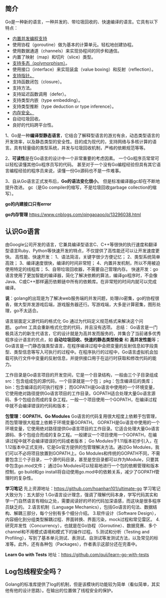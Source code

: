## 简介 ##

Go是一种新的语言，一种并发的、带垃圾回收的、快速编译的语言。它具有以下特点：

- [内置并发编程支持](https://www.jianshu.com/p/63dbec263d2a)
- 使用协程（goroutine）做为基本的计算单元。轻松地创建协程。
- 使用数据通道（channels）来实现协程间的同步和通信。
- 内置了映射（map）和切片（slice）类型。
- [支持多态（polymorphism）](https://blog.csdn.net/jw915086731/article/details/86751334)。
- 使用接口（interface）来实现装盒（value boxing）和反射（reflection）。
- [支持指针。](http://c.biancheng.net/view/21.html)
- 支持函数闭包（closure）。
- 支持方法。
- 支持延迟函数调用（defer）。
- 支持类型内嵌（type embedding）。
- 支持类型推断（type deduction or type inference）。
- [内存安全。](https://blog.csdn.net/wenrennaoda/article/details/95935355)
- 自动垃圾回收。
- 良好的代码跨平台性。

1、Go是一种**编译型静态语言**，它结合了解释型语言的游刃有余，动态类型语言的开发效率，以及静态类型的安全性。目的成为现代的，支持网络与多核计算的语言。具有轻量级的类型系统，并发与垃圾回收机制，严格的依赖规范等等。

2、**可读性**是在Go语言的设计中一个非常重要的考虑因素。 一个Go程序员常常可以轻松读懂其他Go程序员写的代码。 甚至对于一个没有Go编程经验但具有其它语言编程经验的程序员来说，读懂一份Go源码也不是一件难事。

3、自从Go语言正式发布后，**Go的语法变化很小**。 但是标准编译器gc却在不断地提升改进。 gc（是Go compiler的缩写，不是垃圾回收garbage collection的缩写）。 


**go的内建接口只有error**

**go内存管理**
https://www.cnblogs.com/qingaoaoo/p/13296038.html

## 认识Go语言
由Google公司开发的语言，它兼具编译型语言C、C++等很快的执行速度和翻译型语言Ruby、Python等快速开发的特点，不仅提供了高性能还可以让开发速度更快。
高性能、快速开发：
1、语法简洁，关键字很少方便记忆；
2、类型系统简单高效；
3、编译速度很快，编译的时间非常短；
4、内置并发机制，所以不用被迫使用特定的线程库；
5、自带垃圾回收器，不需要自己管理内存。
快速开发：go语言使用了更加智能的编译器，简化了解决依赖的算法，编译go程序时，不会像Java、C或C++那样遍历依赖链中所有的依赖库。在非常短的时间内就可以完成编译。


**说**：golang的出现是为了解决web服务端的并发问题，处理i/o密集，go的协程很香，做大型并发游戏后端，游戏服务器还行。写游戏端，大多是计算密集，图形处理，go不太适合。

语言层面定义源代码的格式化
Go 通过为代码定义规范格式来解决这个问题。 gofmt 工具会重新格式化您的代码，并且没有选项。
总结：
Go语言是一门极具活力的新生代语言，它的设计就是为高并发而服务的，并集合了当前诸多优秀程序设计语言的优点，如 **自动垃圾回收、快速的静态类型检查** 和 **高并发性能**等；
Go语言是一门静态强类型语言，在程序编译过程中会把变量的反射信息如字段类型、类型信息等写入可执行的过程中。在程序执行的过程中，Go语言虚拟机会加载可执行文件中变量的反射信息，并提供接口用于在运行时获取和修改代码的能力。

工作目录是Go语言项目的开发空间，它是一个目录结构，一般由三个子目录组成
src：包含组成包的源代码，一个目录就是一个包；
pkg：包含编译后的类库；
bin：包含编译后的可执行程序；
而GOPATH是Go语言中使用的一个环境变量，它使用绝对路径提供Go语言项目的工作目录。GOPATH适合处理大量Go语言源码、多个包组合而成的复杂工程。一般一个项目使用一个GOPATH，在编译过程中就不会编译错误的代码和版本；



**包管理：GOPATH、Go Modules**
Go语言的代码复用很大程度上依赖于包管理，而包管理很大程度上依赖于环境变量GOPATH。
GOPATH是Go语言中使用的一个环境变量，它使用绝对路径提供Go语言项目的工作目录。它适合处理大量Go语言源码、多个包组合而成的复杂工程。一般建议一个项目使用一个GOPATH，在编译过程中就不会编译错误的代码或者版本；
Go Modules于1.11版本初步引入，在1.12版本中正式支持，它是Go官方提供的包管理解决方法。通过Go Modules，我们可以不必将项目放置到GOPATH上。Go Modules和传统的GOPATH不同，不需要包含三个子目录，一个源代码目录，甚至是空目录都可以作为Module，只要其中包含go.mod文件；
通过Go Modules可以轻易地进行一个包的依赖管理和版本控制，go build和go install将自动使用go.mod中的依赖关系，减少了GOPATH管理时的复杂性。


**学习笔记**
先上资源地址：https://github.com/hoanhan101/ultimate-go
学习笔记大致分为：五大部分
1.Go语言设计理念，强调了理解代码本身，学写代码其实和学一门自然语言有相似之处，需要阅读好的坏的代码加深语感，而这块是很多程序员缺乏的。
2.语言机制（Language Mechanics），包括Go语言的句法、数据结构、解耦三部分，每个分别有多个细分介绍。
3.软件设计（Software Design），内容细化到分组类型解耦过程、界面转换、界面污染，mock过程和常见雷区。
4.研究并发性（Concurrency），也就是在Go协程（Goroutine）、数据竞赛、多个channel和不用模式语境和模式下的操作过程。
5.测试和分析（Testing and Profiling），写到了基本单元测试、表测试、自测试等发测试方法，以及常见的标准等。此外，还有各种包（Packages），作者表示这部分还在完善中。

**Learn Go with Tests**
地址：https://github.com/quii/learn-go-with-tests



## Log包线程安全吗？
Golang的标准库提供了log的机制，但是该模块的功能较为简单（看似简单，其实他有他的设计思路）。在输出的位置做了线程安全的保护。